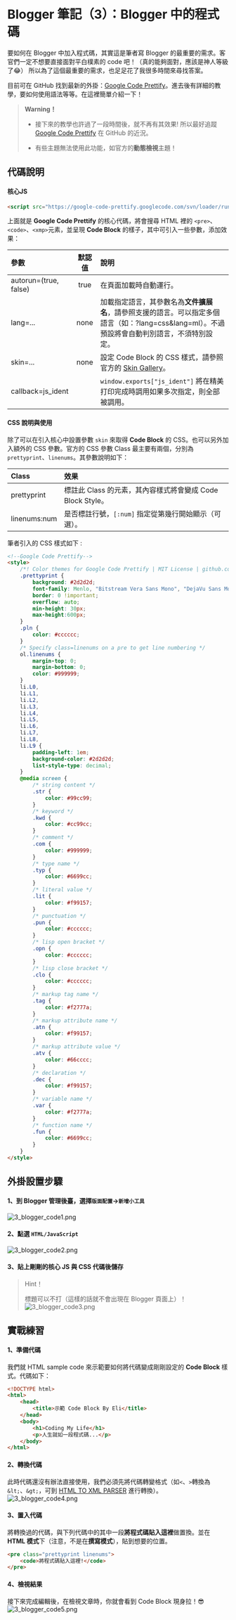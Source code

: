 # Blogger 筆記（3）：Blogger 中的程式碼

要如何在 Blogger 中加入程式碼，其實這是筆者寫 Blogger 的最重要的需求。客官們一定不想要直接面對平白樸素的 code 吧！（真的能夠面對，應該是神人等級了😂） 所以為了這個最重要的需求，也足足花了我很多時間來尋找答案。

目前可在 GitHub 找到最新的外掛：[Google Code Prettify](github.com/google/code-prettify "Google Code Prettify")。進去後有詳細的教學，要如何使用語法等等。在這裡簡單介紹一下！ 

> **Warning！**
>
> * 接下來的教學也許過了一段時間後，就不再有其效果! 所以最好追蹤 [Google Code Prettify](github.com/google/code-prettify "Google Code Prettify") 在 GitHub 的近況。
>
> * 有些主題無法使用此功能，如官方的**動態檢視**主題！

## 代碼說明
#### 核心JS
```HTML
<script src="https://google-code-prettify.googlecode.com/svn/loader/run_prettify.js"></script>
```

上面就是 **Google Code Prettify** 的核心代碼，將會搜尋 HTML 裡的
`<pre>`、 `<code>`、`<xmp>`元素，並呈現 **Code Block** 的樣子，其中可引入一些參數，添加效果：

參數      |   默認值     |   說明
:-         |       :-:     |       :-
autorun=(true, false)   |   true    |   在頁面加載時自動運行。
lang=...    |  none |   加載指定語言，其參數名為**文件擴展名**，請參照支援的語言。可以指定多個語言（如：?lang=css&lang=ml）。不過預設將會自動判別語言，不須特別設定。
skin=...    |   none    |   設定 Code Block 的 CSS 樣式，請參照官方的 [Skin Gallery](cdn.rawgit.com/google/code-prettify/master/styles/index.html "Skin Gallery")。
callback=js_ident   |   |   `window.exports["js_ident"]` 將在精美打印完成時調用如果多次指定，則全部被調用。

#### CSS 說明與使用
除了可以在引入核心中設置參數 `skin` 來取得 **Code Block** 的 CSS。也可以另外加入額外的 CSS 參數。官方的 CSS 參數 Class 最主要有兩個，分別為 `prettyprint`、`linenums`。其參數說明如下：

Class   |   效果
:-       |  :-
prettyprint | 標註此 Class 的元素，其內容樣式將會變成 Code Block Style。
linenums:num    |   是否標註行號，`[:num]` 指定從第幾行開始顯示（可選）。

筆者引入的 CSS 樣式如下 : 

```HTML
<!--Google Code Prettify-->
<style>
    /*! Color themes for Google Code Prettify | MIT License | github.com/jmblog/color-themes-for-google-code-prettify */
    .prettyprint {
        background: #2d2d2d;
        font-family: Menlo, "Bitstream Vera Sans Mono", "DejaVu Sans Mono", Monaco, Consolas, monospace;
        border: 0 !important;
        overflow: auto;
        min-height: 30px;
        max-height:600px;
    }
    .pln {
        color: #cccccc;
    }
    /* Specify class=linenums on a pre to get line numbering */
    ol.linenums {
        margin-top: 0;
        margin-bottom: 0;
        color: #999999;
    }
    li.L0,
    li.L1,
    li.L2,
    li.L3,
    li.L4,
    li.L5,
    li.L6,
    li.L7,
    li.L8,
    li.L9 {
        padding-left: 1em;
        background-color: #2d2d2d;
        list-style-type: decimal;
    }
    @media screen {
        /* string content */
        .str {
            color: #99cc99;
        }
        /* keyword */
        .kwd {
            color: #cc99cc;
        }
        /* comment */
        .com {
            color: #999999;
        }
        /* type name */
        .typ {
            color: #6699cc;
        }
        /* literal value */
        .lit {
            color: #f99157;
        }
        /* punctuation */
        .pun {
            color: #cccccc;
        }
        /* lisp open bracket */
        .opn {
            color: #cccccc;
        }
        /* lisp close bracket */
        .clo {
            color: #cccccc;
        }
        /* markup tag name */
        .tag {
            color: #f2777a;
        }
        /* markup attribute name */
        .atn {
            color: #f99157;
        }
        /* markup attribute value */
        .atv {
            color: #66cccc;
        }
        /* declaration */
        .dec {
            color: #f99157;
        }
        /* variable name */
        .var {
            color: #f2777a;
        }
        /* function name */
        .fun {
            color: #6699cc;
        }
    }
</style>
```

## 外掛設置步驟
#### 1、到 Blogger 管理後臺，選擇`版面配置`→`新增小工具`
![3_blogger_code1.png](/5_Other/Blogger/Image/3_blogger_code1.png "3_blogger_code1.png")

#### 2、點選 `HTML/JavaScript`
![3_blogger_code2.png](/5_Other/Blogger/Image/3_blogger_code2.png "3_blogger_code2.png")

#### 3、貼上剛剛的核心 JS 與 CSS 代碼後儲存
> Hint！
>
> 標題可以不打（這樣的話就不會出現在 Blogger 頁面上）！
![3_blogger_code3.png](/5_Other/Blogger/Image/3_blogger_code3.png "3_blogger_code3.png")

## 實戰練習
#### 1、準備代碼
我們就 HTML sample code 來示範要如何將代碼變成剛剛設定的 **Code Block** 樣式。代碼如下：

```HTML
<!DOCTYPE html>
<html>
	<head>
		<title>示範 Code Block By Eli</title>
	</head>
	<body>
		<h1>Coding My Life</h1>
		<p>人生就如一段程式碼...</p>
	</body>
</html>
```

#### 2、轉換代碼
此時代碼還沒有辦法直接使用，我們必須先將代碼轉變格式（如`<`、`>`轉換為`&lt;`、`&gt;`，可到 [HTML TO XML PARSER](demo.smarttutorials.net/html-xml-adsense-parser "HTML TO XML PARSER") 進行轉換）。
![3_blogger_code4.png](/5_Other/Blogger/Image/3_blogger_code4.png "3_blogger_code4.png")

#### 3、置入代碼
將轉換過的代碼，與下列代碼中的其中一段**將程式碼貼入這裡**做置換。並在 **HTML 模式**下（注意，不是在**撰寫模式**），貼到想要的位置。
```HTML
<pre class="prettyprint linenums">
    <code>將程式碼貼入這裡!</code>
</pre>
```

#### 4、檢視結果
接下來完成編輯後，在檢視文章時，你就會看到 Code Block 現身拉！😎 
![3_blogger_code5.png](/5_Other/Blogger/Image/3_blogger_code5.png "3_blogger_code5.png")




